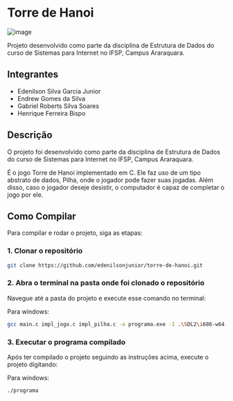 # Torre de Hanoi

![image](https://github.com/edenilsonjunior/torre-de-hanoi/assets/110670578/eeefade5-0247-44e2-bccb-bc7847eee918)



Projeto desenvolvido como parte da disciplina de Estrutura de Dados do curso de Sistemas para Internet no IFSP, Campus Araraquara.

## Integrantes

- Edenilson Silva Garcia Junior
- Endrew Gomes da Silva
- Gabriel Roberts Silva Soares
- Henrique Ferreira Bispo

## Descrição

O projeto foi desenvolvido como parte da disciplina de Estrutura de Dados do curso de Sistemas para Internet no IFSP, Campus Araraquara.

É o jogo Torre de Hanoi implementado em C. Ele faz uso de um tipo abstrato de dados, Pilha, onde o jogador pode fazer suas jogadas. Além disso, caso o jogador deseje desistir, o computador é capaz de completar o jogo por ele.

## Como Compilar

Para compilar e rodar o projeto, siga as etapas:

### 1. Clonar o repositório

```bash
git clone https://github.com/edenilsonjunior/torre-de-hanoi.git
```

### 2. Abra o terminal na pasta onde foi clonado o repositório

Navegue até a pasta do projeto e execute esse comando no terminal:

Para windows:
```bash
gcc main.c impl_jogo.c impl_pilha.c -o programa.exe -I .\SDL2\i686-w64-mingw32\include -L .\SDL2\i686-w64-mingw32\lib -lmingw32 -lSDL2main -lSDL2 -lSDL2_image
```

### 3. Executar o programa compilado

Após ter compilado o projeto seguindo as instruções acima, execute o projeto digitando:

Para windows:
```bash
./programa
```
